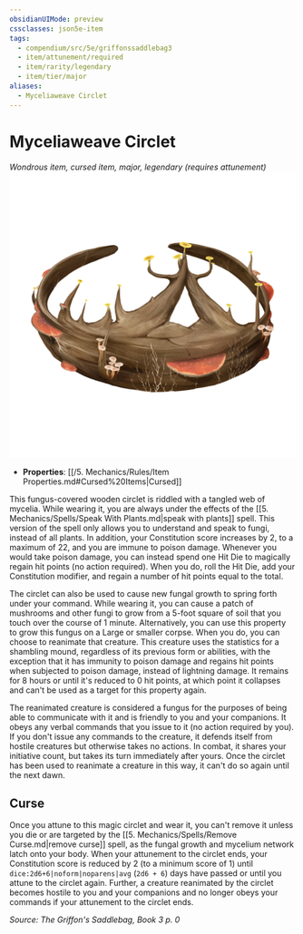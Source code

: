 ```yaml
---
obsidianUIMode: preview
cssclasses: json5e-item
tags:
  - compendium/src/5e/griffonssaddlebag3
  - item/attunement/required
  - item/rarity/legendary
  - item/tier/major
aliases:
  - Myceliaweave Circlet
---
```

# Myceliaweave Circlet
*Wondrous item, cursed item, major, legendary (requires attunement)*  
![](https://raw.githubusercontent.com/TheGiddyLimit/homebrew-img/main/img/GriffonsSaddlebag3/Myceliaweave-Circlet.webp#right)  

- **Properties**: [[/5. Mechanics/Rules/Item Properties.md#Cursed%20Items\|Cursed]]

This fungus-covered wooden circlet is riddled with a tangled web of mycelia. While wearing it, you are always under the effects of the [[5. Mechanics/Spells/Speak With Plants.md\|speak with plants]] spell. This version of the spell only allows you to understand and speak to fungi, instead of all plants. In addition, your Constitution score increases by 2, to a maximum of 22, and you are immune to poison damage. Whenever you would take poison damage, you can instead spend one Hit Die to magically regain hit points (no action required). When you do, roll the Hit Die, add your Constitution modifier, and regain a number of hit points equal to the total.

The circlet can also be used to cause new fungal growth to spring forth under your command. While wearing it, you can cause a patch of mushrooms and other fungi to grow from a 5-foot square of soil that you touch over the course of 1 minute. Alternatively, you can use this property to grow this fungus on a Large or smaller corpse. When you do, you can choose to reanimate that creature. This creature uses the statistics for a shambling mound, regardless of its previous form or abilities, with the exception that it has immunity to poison damage and regains hit points when subjected to poison damage, instead of lightning damage. It remains for 8 hours or until it's reduced to 0 hit points, at which point it collapses and can't be used as a target for this property again.

The reanimated creature is considered a fungus for the purposes of being able to communicate with it and is friendly to you and your companions. It obeys any verbal commands that you issue to it (no action required by you). If you don't issue any commands to the creature, it defends itself from hostile creatures but otherwise takes no actions. In combat, it shares your initiative count, but takes its turn immediately after yours. Once the circlet has been used to reanimate a creature in this way, it can't do so again until the next dawn.

## Curse

Once you attune to this magic circlet and wear it, you can't remove it unless you die or are targeted by the [[5. Mechanics/Spells/Remove Curse.md\|remove curse]] spell, as the fungal growth and mycelium network latch onto your body. When your attunement to the circlet ends, your Constitution score is reduced by 2 (to a minimum score of 1) until `dice:2d6+6|noform|noparens|avg` (`2d6 + 6`) days have passed or until you attune to the circlet again. Further, a creature reanimated by the circlet becomes hostile to you and your companions and no longer obeys your commands if your attunement to the circlet ends.

*Source: The Griffon's Saddlebag, Book 3 p. 0*
